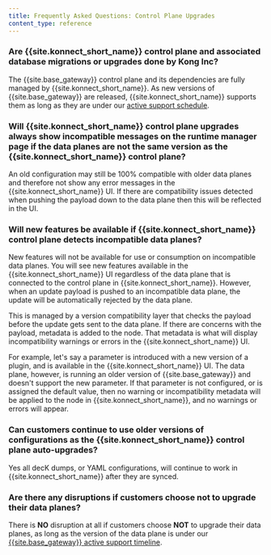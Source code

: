 ```yaml
---
title: Frequently Asked Questions: Control Plane Upgrades
content_type: reference
---
```




### Are {{site.konnect_short_name}} control plane and associated database migrations or upgrades done by Kong Inc?

The {{site.base_gateway}} control plane and its dependencies are fully managed by {{site.konnect_short_name}}. As new versions of {{site.base_gateway}} are released, {{site.konnect_short_name}} supports them as long as they are under our [active support schedule](/gateway/latest/support-policy/#version-support-for-kong-gateway-enterprise/).


### Will {{site.konnect_short_name}} control plane upgrades always show incompatible messages on the runtime manager page if the data planes are not the same version as the {{site.konnect_short_name}} control plane?

An old configuration may still be 100% compatible with older data planes and therefore not show any error messages in the {{site.konnect_short_name}} UI. If there are compatibility issues detected when pushing the payload down to the data plane then this will be reflected in the UI.

### Will new features be available if {{site.konnect_short_name}} control plane detects incompatible data planes?

New features will not be available for use or consumption on incompatible data planes. You will see new features available in the {{site.konnect_short_name}} UI regardless of the data plane that is connected to the control plane in {{site.konnect_short_name}}. However, when an update payload is pushed to an incompatible data plane, the update will be automatically rejected by the data plane. 

This is managed by a version compatibility layer that checks the payload before the update gets sent to the data plane. If there are concerns with the payload, metadata is added to the node. That metadata is what will display incompatibility warnings or errors in the {{site.konnect_short_name}} UI. 

For example, let's say a parameter is introduced with a new version of a plugin, and is available in the {{site.konnect_short_name}} UI. The data plane, however, is running an older version of {{site.base_gateway}} and doesn't support the new parameter. If that parameter is not configured, or is assigned the default value, then no warning or incompatibility metadata will be applied to the node in {{site.konnect_short_name}}, and no warnings or errors will appear.

###  Can customers continue to use older versions of configurations as the {{site.konnect_short_name}} control plane auto-upgrades?

Yes all decK dumps, or YAML configurations, will continue to work in {{site.konnect_short_name}} after they are synced.

### Are there any disruptions if customers choose not to upgrade their data planes?

There is **NO** disruption at all if customers choose **NOT** to upgrade their data planes, as long as the version of the data plane is under our [{{site.base_gateway}} active support timeline](/gateway/latest/support-policy/#version-support-for-kong-gateway-enterprise/). 